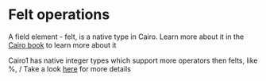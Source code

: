 # Felt operations

A field element - felt, is a native type in Cairo. Learn more about it in the [Cairo book](https://cairo-book.github.io/ch02-02-data-types.html#felt-type) to learn more about it

Cairo1 has native integer types which support more operators then felts, like %, /
Take a look [here](https://cairo-book.github.io/ch02-02-data-types.html#integer-types) for more details
